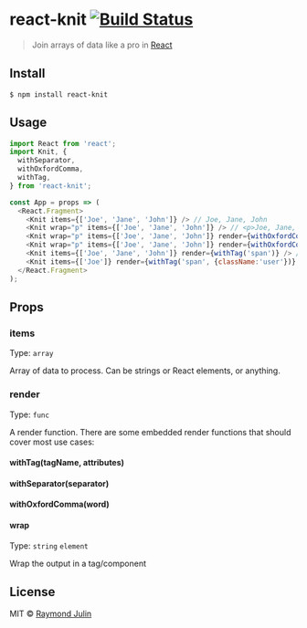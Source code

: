 # react-knit [![Build Status](https://travis-ci.org/nervetattoo/react-knit.svg?branch=master)](https://travis-ci.org/nervetattoo/react-knit)

> Join arrays of data like a pro in [React](https://reactjs.org)


## Install

```
$ npm install react-knit
```

## Usage

```js
import React from 'react';
import Knit, {
  withSeparator,
  withOxfordComma,
  withTag,
} from 'react-knit';

const App = props => (
  <React.Fragment>
    <Knit items={['Joe', 'Jane', 'John']} /> // Joe, Jane, John
    <Knit wrap="p" items={['Joe', 'Jane', 'John']} /> // <p>Joe, Jane, John</p>
    <Knit wrap="p" items={['Joe', 'Jane', 'John']} render={withOxfordComma()} /> // <p>Joe, Jane, and John</p>
    <Knit wrap="p" items={['Joe', 'Jane', 'John']} render={withOxfordComma('og')} /> // <p>Joe, Jane, og John</p>
    <Knit items={['Joe', 'Jane', 'John']} render={withTag('span')} /> // <span>Joe<span><span>Jane</span><span><span>John</span>
    <Knit items={['Joe']} render={withTag('span', {className:'user'})} /> // <span class="user">Joe<span>
  </React.Fragment>
);
```


## Props

### items
Type: `array`

Array of data to process. Can be strings or React elements, or anything.

### render
Type: `func`

A render function. There are some embedded render functions that should cover most use cases:

#### withTag(tagName, attributes)
#### withSeparator(separator)
#### withOxfordComma(word)

#### wrap
Type: `string` `element`

Wrap the output in a tag/component

## License

MIT © [Raymond Julin](http://raymondjulin.com)

